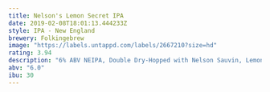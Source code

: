 ```yaml
---
title: Nelson's Lemon Secret IPA
date: 2019-02-08T18:01:13.444233Z
style: IPA - New England
brewery: Folkingebrew
image: "https://labels.untappd.com/labels/2667210?size=hd"
rating: 3.94
description: "6% ABV NEIPA, Double Dry-Hopped with Nelson Sauvin, Lemondrop & Vic Secret"
abv: "6.0"
ibu: 30
---
```

